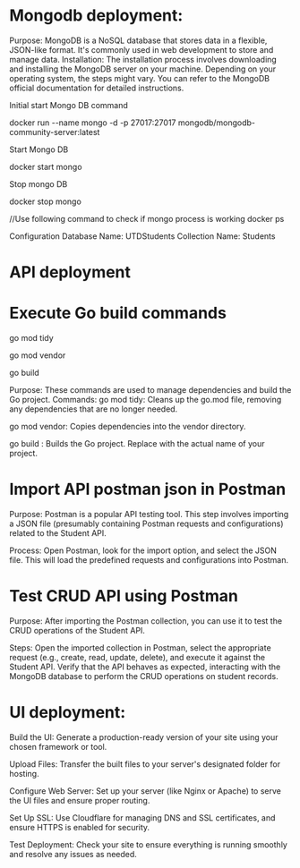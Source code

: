 # Mongodb deployment:

Purpose: MongoDB is a NoSQL database that stores data in a flexible, JSON-like format. It's commonly used in web development to store and manage data.
Installation: The installation process involves downloading and installing the MongoDB server on your machine. Depending on your operating system, the steps might vary.
You can refer to the MongoDB official documentation for detailed instructions.

Initial start Mongo DB command

docker run --name mongo -d -p 27017:27017 mongodb/mongodb-community-server:latest

Start Mongo DB

docker start mongo

Stop mongo DB

docker stop mongo

//Use following command to check if mongo process is working
docker ps

Configuration
Database Name: UTDStudents
Collection Name: Students

# API deployment
# Execute Go build commands
go mod tidy

go mod vendor

go build <name of project>

Purpose: These commands are used to manage dependencies and build the Go project.
Commands:
go mod tidy: Cleans up the go.mod file, removing any dependencies that are no longer needed.

go mod vendor: Copies dependencies into the vendor directory.

go build <name of project>: Builds the Go project. Replace <name of project> with the actual name of your project.
# Import API postman json in Postman
Purpose: Postman is a popular API testing tool. This step involves importing a
JSON file (presumably containing Postman requests and configurations) related to the Student API.

Process: Open Postman, look for the import option, and select the JSON file.
This will load the predefined requests and configurations into Postman.
# Test CRUD API using Postman
Purpose: After importing the Postman collection, you can use it to test the CRUD operations of the Student API.

Steps: Open the imported collection in Postman, select the appropriate request (e.g., create, read, update, delete),
and execute it against the Student API. Verify that the API behaves as expected,
interacting with the MongoDB database to perform the CRUD operations on student records.

# UI deployment:
Build the UI: Generate a production-ready version of your site using your chosen framework or tool.

Upload Files: Transfer the built files to your server's designated folder for hosting.

Configure Web Server: Set up your server (like Nginx or Apache) to serve the UI files and ensure proper routing.

Set Up SSL: Use Cloudflare for managing DNS and SSL certificates, and ensure HTTPS is enabled for security.

Test Deployment: Check your site to ensure everything is running smoothly and resolve any issues as needed.
